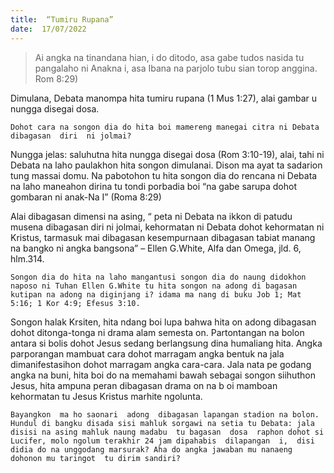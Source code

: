 ```yaml
---
title:  “Tumiru Rupana”
date:  17/07/2022
---
```


> <p></p>
> Ai angka na tinandana hian, i do ditodo, asa gabe tudos nasida tu pangalaho ni Anakna i, asa Ibana na parjolo tubu sian torop anggina. Rom 8:29)

Dimulana, Debata manompa hita tumiru rupana (1 Mus 1:27), alai gambar u nungga disegai dosa.

`Dohot cara na songon dia do hita boi mamereng manegai citra ni Debata dibagasan  diri  ni jolmai?`

Nungga jelas: saluhutna hita nungga disegai dosa (Rom 3:10-19), alai, tahi ni Debata na laho paulakhon hita songon dimulanai. Dison ma ayat ta sadarion tung massai domu. Na pabotohon tu hita songon  dia do rencana ni Debata na laho maneahon dirina tu tondi porbadia boi “na gabe sarupa dohot gombaran ni anak-Na I” (Roma 8:29)

Alai dibagasan dimensi na asing, “ peta ni Debata na ikkon di patudu musena dibagasan diri ni jolmai, kehormatan ni Debata dohot kehormatan ni Kristus, tarmasuk mai dibagasan kesempurnaan dibagasan tabiat manang  na bangko ni angka bangsona” – Ellen G.White, Alfa dan Omega, jld. 6, hlm.314.

`Songon dia do hita na laho mangantusi songon dia do naung didokhon naposo ni Tuhan Ellen G.White tu hita songon na adong di bagasan kutipan na adong na diginjang i? idama ma nang di buku Job 1; Mat 5:16; 1 Kor 4:9; Efesus 3:10.`

Songon halak Krsiten, hita ndang boi lupa bahwa hita on adong  dibagasan dohot ditonga-tonga ni drama alam semesta on. Partontangan na bolon antara si bolis dohot Jesus sedang  berlangsung  dina humaliang  hita. Angka parporangan  mambuat  cara  dohot  marragam  angka bentuk na  jala  dimanifestasihon  dohot  marragam angka cara-cara. Jala  nata  pe godang angka na buni, hita boi do na memahami  bawah  sebagai  songon  siihuthon  Jesus, hita ampuna peran  dibagasan  drama  on  na b oi  mamboan kehormatan  tu Jesus  Kristus  marhite  ngolunta.

`Bayangkon  ma ho saonari  adong  dibagasan lapangan stadion na bolon. Hundul di bangku disada sisi mahluk sorgawi na setia tu Debata: jala disisi na asing mahluk naung madabu  tu bagasan  dosa  raphon dohot si Lucifer, molo ngolum terakhir 24 jam dipahabis  dilapangan  i,  disi  didia do na unggodang marsurak? Aha do angka jawaban mu nanaeng dohonon mu taringot  tu dirim sandiri?`